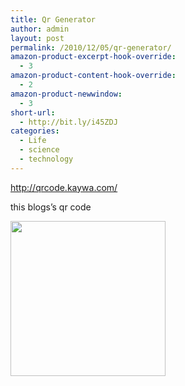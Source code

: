 ```yaml
---
title: Qr Generator
author: admin
layout: post
permalink: /2010/12/05/qr-generator/
amazon-product-excerpt-hook-override:
  - 3
amazon-product-content-hook-override:
  - 2
amazon-product-newwindow:
  - 3
short-url:
  - http://bit.ly/i45ZDJ
categories:
  - Life
  - science
  - technology
---
```

<http://qrcode.kaywa.com/>

this blogs&#8217;s qr code

<img class="alignnone" title="qr code" src="http://qrcode.kaywa.com/img.php?s=8&d=http%3A%2F%2Fblogs.bikecrawler.com" alt="" width="248" height="248" />